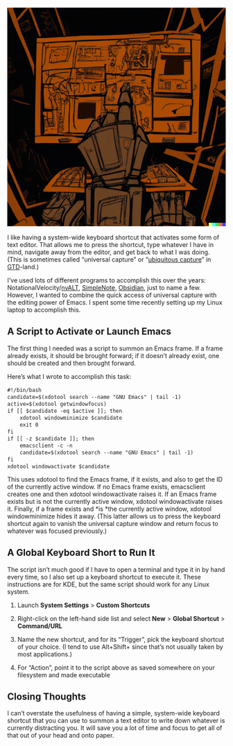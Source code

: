 
![image](/images/1_Lnnoxld_wCdF0TfxCU_Ufg.webp)

I like having a system-wide keyboard shortcut that activates some form of text editor. That allows me to press the shortcut, type whatever I have in mind, navigate away from the editor, and get back to what I was doing. (This is sometimes called “universal capture” or “[ubiquitous capture](https://zenhabits.net/tips-for-gtds-ubiquitous-capture/)” in [GTD](https://gettingthingsdone.com/)-land.)

I’ve used lots of different programs to accomplish this over the years: NotationalVelocity/[nvALT](https://brettterpstra.com/projects/nvalt/), [SimpleNote](https://simplenote.com/), [Obsidian](https://obsidian.md/), just to name a few. However, I wanted to combine the quick access of universal capture with the editing power of Emacs. I spent some time recently setting up my Linux laptop to accomplish this.

<!-- TEASER_END -->

## A Script to Activate or Launch Emacs

The first thing I needed was a script to summon an Emacs frame. If a frame already exists, it should be brought forward; if it doesn’t already exist, one should be created and then brought forward.

Here’s what I wrote to accomplish this task:

    #!/bin/bash
    candidate=$(xdotool search --name "GNU Emacs" | tail -1)
    active=$(xdotool getwindowfocus)
    if [[ $candidate -eq $active ]]; then
        xdotool windowminimize $candidate
        exit 0
    fi
    if [[ -z $candidate ]]; then
        emacsclient -c -n
        candidate=$(xdotool search --name "GNU Emacs" | tail -1)
    fi
    xdotool windowactivate $candidate

This uses xdotool to find the Emacs frame, if it exists, and also to get the ID of the currently active window. If no Emacs frame exists, emacsclient creates one and then xdotool windowactivate raises it. If an Emacs frame exists but is not the currently active window, xdotool windowactivate raises it. Finally, if a frame exists and *is *the currently active window, xdotool windowminimize hides it away. (This latter allows us to press the keyboard shortcut again to vanish the universal capture window and return focus to whatever was focused previously.)

## A Global Keyboard Short to Run It

The script isn’t much good if I have to open a terminal and type it in by hand every time, so I also set up a keyboard shortcut to execute it. These instructions are for KDE, but the same script should work for any Linux system.

1. Launch **System Settings** > **Custom Shortcuts**

1. Right-click on the left-hand side list and select **New** > **Global Shortcut** > **Command/URL**

1. Name the new shortcut, and for its “Trigger”, pick the keyboard shortcut of your choice. (I tend to use Alt+Shift+<key> since that’s not usually taken by most applications.)

1. For “Action”, point it to the script above as saved somewhere on your filesystem and made executable

## Closing Thoughts

I can’t overstate the usefulness of having a simple, system-wide keyboard shortcut that you can use to summon a text editor to write down whatever is currently distracting you. It will save you a lot of time and focus to get all of that out of your head and onto paper.
